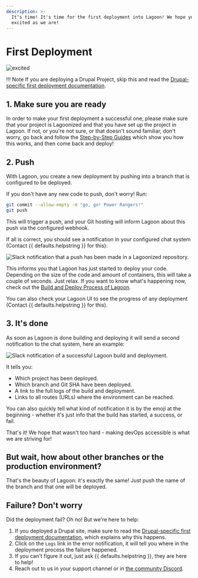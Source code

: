 ```yaml
---
description: >-
  It's time! It's time for the first deployment into Lagoon! We hope you are as
  excited as we are!
---
```


# First Deployment

![excited](https://i.giphy.com/media/7kVRZwYRwF1ok/giphy-downsized.gif)

!!! Note
    If you are deploying a Drupal Project, skip this and read the [Drupal-specific first deployment documentation](../applications/drupal/first-deployment-of-drupal.md).

## 1. Make sure you are ready

In order to make your first deployment a successful one, please make sure that your project is Lagoonized and that you have set up the project in Lagoon. If not, or you're not sure, or that doesn't sound familiar, don't worry, go back and follow the [Step-by-Step Guides](setup-project.md) which show you how this works, and then come back and deploy!

## 2. Push

With Lagoon, you create a new deployment by pushing into a branch that is configured to be deployed.

If you don't have any new code to push, don't worry! Run:

```bash title="Git push"
git commit --allow-empty -m "go, go! Power Rangers!"
git push
```

This will trigger a push, and your Git hosting will inform Lagoon about this push via the configured webhook.

If all is correct, you should see a notification in your configured chat system \(Contact {{ defaults.helpstring }} for this\):

![Slack notification that a push has been made in a Lagoonized repository.](../images/first_deployment_slack_start.jpg)

This informs you that Lagoon has just started to deploy your code. Depending on the size of the code and amount of containers, this will take a couple of seconds. Just relax. If you want to know what's happening now, check out the [Build and Deploy Process of Lagoon](../concepts-basics/build-and-deploy-process.md).

You can also check your Lagoon UI to see the progress of any deployment \(Contact {{ defaults.helpstring }} for this\).

## 3. It's done

As soon as Lagoon is done building and deploying it will send a second notification to the chat system, here an example:

![Slack notification of a successful Lagoon build and deployment.](../images/first_deployment_slack_2nd_success.jpg)

It tells you:

* Which project has been deployed.
* Which branch and Git SHA have been deployed.
* A link to the full logs of the build and deployment.
* Links to all routes \(URLs\) where the environment can be reached.

You can also quickly tell what kind of notification it is by the emoji at the beginning - whether it's just info that the build has started, a success, or fail.

That's it! We hope that wasn't too hard - making devOps accessible is what we are striving for!

## But wait, how about other branches or the production environment?

That's the beauty of Lagoon: it's exactly the same! Just push the name of the branch and that one will be deployed.

## Failure? Don't worry

Did the deployment fail? Oh no! But we're here to help:

1. If you deployed a Drupal site, make sure to read the [Drupal-specific first deployment documentation](../applications/drupal/first-deployment-of-drupal.md), which explains why this happens.
2. Click on the `Logs` link in the error notification, it will tell you where in the deployment process the failure happened.
3. If you can't figure it out, just ask {{ defaults.helpstring }}, they are here to help!
4. Reach out to us in your support channel or in [the community Discord](https://discord.gg/te5hHe95JE).
